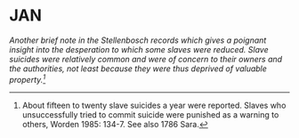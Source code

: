 # JAN

*Another brief note in the Stellenbosch records which gives a poignant insight into the desperation to which some slaves were reduced. Slave suicides were relatively common and were of concern to their owners and the authorities, not least because they were thus deprived of valuable property.[^1]*

[^1]: About fifteen to twenty slave suicides a year were reported. Slaves who unsuccessfully tried to commit suicide were punished as a warning to others, Worden 1985: 134-7. See also 1786 Sara.